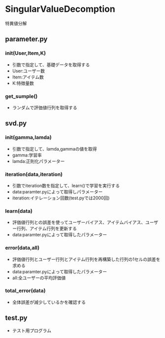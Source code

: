 # SingularValueDecomption
特異値分解

## parameter.py
### __init__(User,Item,K)
* 引数で指定して、基礎データを取得する
* User:ユーザー数
* Item:アイテム数
* K:特徴量数

### get_sumple()
* ランダムで評価値行列を取得する

## svd.py
### __init__(gamma,lamda)
* 引数で指定して、lamda,gammaの値を取得
* gamma:学習率
* lamda:正則化パラメーター

### iteration(data,iteration)
* 引数でiteration数を指定して、learn()で学習を実行する
* data:paramter.pyによって取得しパラメーター
* iteration:イテレーション回数(test.pyでは2000回)

### learn(data)
* 評価値行列との誤差を使ってユーザーバイアス、アイテムバイアス、ユーザー行列、アイテム行列を更新する
* data:paramter.pyによって取得したパラメーター

### error(data,all)
* 評価値行列とユーザー行列とアイテム行列を再構築した行列の1セルの誤差を求める
* data:paramter.pyによって取得したパラメーター
* all:全ユーザーの平均評価値

### total_error(data)
* 全体誤差が減少しているかを確認する

## test.py
* テスト用プログラム

